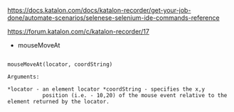 https://docs.katalon.com/docs/katalon-recorder/get-your-job-done/automate-scenarios/selenese-selenium-ide-commands-reference

https://forum.katalon.com/c/katalon-recorder/17


* mouseMoveAt
```

mouseMoveAt(locator, coordString)

Arguments:

*locator - an element locator *coordString - specifies the x,y 
           position (i.e. - 10,20) of the mouse event relative to the element returned by the locator.


```
